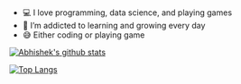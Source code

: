 - :computer: I love programming, data science, and playing games
- 🌱 I’m addicted to learning and growing every day
- :sweat_smile: Either coding or playing game


[![Abhishek's github stats](https://github-readme-stats.vercel.app/api?username=sadhwaniabhi&count_private=true&show_icons=true&theme=radical&hide_rank=false)](https://github.com/sadhwaniabhi/github-readme-stats)


[![Top Langs](https://github-readme-stats.vercel.app/api/top-langs/?username=sadhwaniabhi)](https://github.com/sadhwaniabhi/github-readme-stats)
